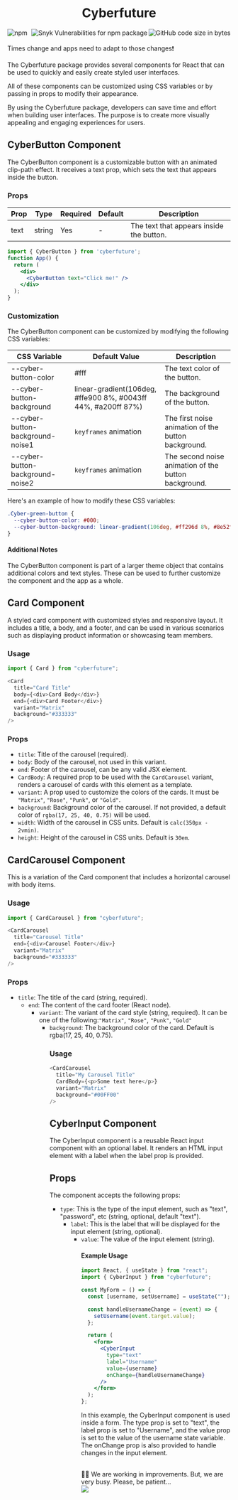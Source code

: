 <h1 align="center"> Cyberfuture </h1>
<div>
  <img align="left" alt="npm" src="https://img.shields.io/npm/dm/cyberfuture?style=flat-square">
  <img align="right" alt="GitHub code size in bytes" src="https://img.shields.io/github/languages/code-size/horberlan/CyberFuture?style=flat-square">
  <img align="right" alt="Snyk Vulnerabilities for npm package" src="https://img.shields.io/snyk/vulnerabilities/npm/cyberfuture?style=flat-square">
</div>
<br/><br/>
Times change and apps need to adapt to those changes❗

The Cyberfuture package provides several components for React that can be used to quickly and easily create styled user interfaces.

All of these components can be customized using CSS variables or by passing in props to modify their appearance. 

By using the Cyberfuture package, developers can save time and effort when building user interfaces. The purpose is to create more visually appealing and engaging experiences for users.

## CyberButton Component
The CyberButton component is a customizable button with an animated clip-path effect. It receives a text prop, which sets the text that appears inside the button.

### Props

<table><thead><tr><th>Prop</th><th>Type</th><th>Required</th><th>Default</th><th>Description</th></tr></thead><tbody><tr><td>text</td><td>string</td><td>Yes</td><td>-</td><td>The text that appears inside the button.</td></tr></tbody></table>

```jsx
import { CyberButton } from 'cyberfuture';
function App() {
  return (
    <div>
      <CyberButton text="Click me!" />
    </div>
  );
}
```

### Customization
The CyberButton component can be customized by modifying the following CSS variables:

<table><thead><tr><th>CSS Variable</th><th>Default Value</th><th>Description</th></tr></thead><tbody><tr><td>--cyber-button-color</td><td>#fff</td><td>The text color of the button.</td></tr><tr><td>--cyber-button-background</td><td>linear-gradient(106deg, #ffe900 8%, #0043ff 44%, #a200ff 87%)</td><td>The background of the button.</td></tr><tr><td>--cyber-button-background-noise1</td><td><code>keyframes</code> animation</td><td>The first noise animation of the button background.</td></tr><tr><td>--cyber-button-background-noise2</td><td><code>keyframes</code> animation</td><td>The second noise animation of the button background.</td></tr></tbody></table>
Here's an example of how to modify these CSS variables:

```css
.Cyber-green-button {
  --cyber-button-color: #000;
  --cyber-button-background: linear-gradient(106deg, #ff296d 8%, #8e52f5 44%, #95f11c 87%);
}
```
#### Additional Notes
The CyberButton component is part of a larger theme object that contains additional colors and text styles. These can be used to further customize the component and the app as a whole.


## Card Component
A styled card component with customized styles and responsive layout. It includes a title, a body, and a footer, and can be used in various scenarios such as displaying product information or showcasing team members.

### Usage

```javascript
import { Card } from "cyberfuture";

<Card 
  title="Card Title"
  body={<div>Card Body</div>}
  end={<div>Card Footer</div>}
  variant="Matrix"
  background="#333333"
/>
```
### Props
<ul><li><code>title</code>: Title of the carousel (required).</li><li><code>body</code>: Body of the carousel, not used in this variant.</li><li><code>end</code>: Footer of the carousel, can be any valid JSX element.</li><li><code>CardBody</code>: A required prop to be used with the <code>CardCarousel</code> variant, renders a carousel of cards with this element as a template.</li><li><code>variant</code>: A prop used to customize the colors of the cards. It must be <code>"Matrix"</code>, <code>"Rose"</code>, <code>"Punk"</code>, or <code>"Gold"</code>.</li><li><code>background</code>: Background color of the carousel. If not provided, a default color of <code>rgba(17, 25, 40, 0.75)</code> will be used.</li><li><code>width</code>: Width of the carousel in CSS units. Default is <code>calc(350px - 2vmin)</code>.</li><li><code>height</code>: Height of the carousel in CSS units. Default is <code>30em</code>.</li></ul>

## CardCarousel Component
This is a variation of the Card component that includes a horizontal carousel with body items.

### Usage

```javascript
import { CardCarousel } from "cyberfuture";

<CardCarousel 
  title="Carousel Title"
  end={<div>Carousel Footer</div>}
  variant="Matrix"
  background="#333333"
/>
```

### Props
<ul><li><code>title</code>: The title of the card (string, required).
<ul><li><code>end</code>: The content of the card footer (React node).
<ul><li><code>variant</code>: The variant of the card style (string, required). It can be one of the following:<code>"Matrix"</code>, <code>"Rose"</code>, <code>"Punk"</code>, <code>"Gold"</code>
<ul><li><code>background</code>: The background color of the card. Default is rgba(17, 25, 40, 0.75).

### Usage
```javascript
<CardCarousel
  title="My Carousel Title"
  CardBody={<p>Some text here</p>}
  variant="Matrix"
  background="#00FF00"
/>
```
## CyberInput Component
The CyberInput component is a reusable React input component with an optional label. It renders an HTML input element with a label when the label prop is provided.

## Props
The component accepts the following props:

<ul><li><code>type</code>: This is the type of the input element, such as "text", "password", etc (string, optional, default "text").
<ul><li><code>label</code>: This is the label that will be displayed for the input element (string, optional).
<ul><li><code>value</code>: The value of the input element (string).

#### Example Usage
```jsx
import React, { useState } from "react";
import { CyberInput } from "cyberfuture";

const MyForm = () => {
  const [username, setUsername] = useState("");

  const handleUsernameChange = (event) => {
    setUsername(event.target.value);
  };

  return (
    <form>
      <CyberInput
        type="text"
        label="Username"
        value={username}
        onChange={handleUsernameChange}
      />
    </form>
  );
};
```
In this example, the CyberInput component is used inside a form. The type prop is set to "text", the label prop is set to "Username", and the value prop is set to the value of the username state variable. The onChange prop is also provided to handle changes in the input element.


<br/>
👩‍💻 We are working in improvements. But, we are very busy. Please, be patient...
<br/>
<img src="https://media.giphy.com/media/1aIDN81XDJuDK/giphy.gif"/>
